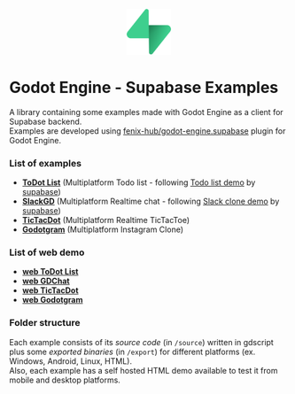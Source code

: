 <p align="center"><img src="icon.svg" alt="Supabase logo" width="80px"/></p>

# Godot Engine - Supabase Examples

A library containing some examples made with Godot Engine as a client for Supabase backend.  
Examples are developed using [fenix-hub/godot-engine.supabase](https://github.com/fenix-hub/godot-engine.supabase) plugin for Godot Engine.

### List of examples
- [**ToDot List**](/todo-list) (Multiplatform Todo list - following [Todo list demo](https://github.com/supabase/supabase/tree/master/examples/nextjs-todo-list) by [supabase](https://supabase.io/))
- [**SlackGD**](/slack-clone) (Multiplatform Realtime chat - following [Slack clone demo](https://github.com/supabase/supabase/tree/master/examples/nextjs-slack-clone) by [supabase](https://supabase.io/))
- [**TicTacDot**](/tictactoe) (Multiplatform Realtime TicTacToe)
- [**Godotgram**](/instagram-clone) (Multiplatform Instagram Clone)

### List of web demo
- [**web ToDot List**](https://fenix-hub.github.io/demos/supabase/todo-list/demo)
- [**web GDChat**](https://fenix-hub.github.io/demos/supabase/realtime-chat/demo)
- [**web TicTacDot**](https://fenix-hub.github.io/demos/supabase/tictactoe/demo)
- [**web Godotgram**](https://fenix-hub.github.io/demos/supabase/instagram-clone/demo)

### Folder structure
Each example consists of its *source code* (in `/source`) written in gdscript plus some *exported binaries* (in `/export`) for different platforms (ex. Windows, Android, Linux, HTML).  
Also, each example has a self hosted HTML demo available to test it from mobile and desktop platforms.
